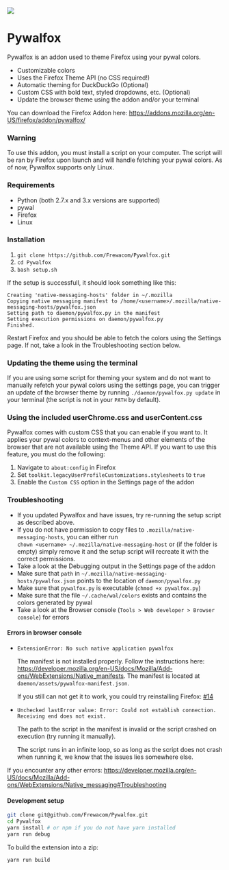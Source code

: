 
<img src="https://i.imgur.com/tZybQsU.gif"/>

# Pywalfox

Pywalfox is an addon used to theme Firefox using your pywal colors.
- Customizable colors
- Uses the Firefox Theme API (no CSS required!)
- Automatic theming for DuckDuckGo (Optional)
- Custom CSS with bold text, styled dropdowns, etc. (Optional)
- Update the browser theme using the addon and/or your terminal

You can download the Firefox Addon here: https://addons.mozilla.org/en-US/firefox/addon/pywalfox/

### Warning
To use this addon, you must install a script on your computer. The script will be ran by Firefox upon launch and will handle fetching your pywal colors. As of now, Pywalfox supports only Linux.

### Requirements
- Python (both 2.7.x and 3.x versions are supported)
- pywal
- Firefox
- Linux

### Installation
1. `git clone https://github.com/Frewacom/Pywalfox.git`
2. `cd Pywalfox`
3. `bash setup.sh`

If the setup is successfull, it should look something like this:
```
Creating 'native-messaging-hosts' folder in ~/.mozilla
Copying native messaging manifest to /home/<username>/.mozilla/native-messaging-hosts/pywalfox.json
Setting path to daemon/pywalfox.py in the manifest
Setting execution permissions on daemon/pywalfox.py
Finished.
```

Restart Firefox and you should be able to fetch the colors using the Settings page. If not, take a look in the Troubleshooting section below.

### Updating the theme using the terminal
If you are using some script for theming your system and do not want to manually refetch your pywal colors using the settings page, you can trigger an update of the browser theme by running `./daemon/pywalfox.py update` in your terminal (the script is not in your `PATH` by default).

### Using the included userChrome.css and userContent.css
Pywalfox comes with custom CSS that you can enable if you want to. It applies your pywal colors to context-menus and other elements of the browser that are not available using the Theme API. If you want to use this feature, you must do the following:
1. Navigate to `about:config` in Firefox
2. Set `toolkit.legacyUserProfileCustomizations.stylesheets` to `true`
3. Enable the `Custom CSS` option in the Settings page of the addon

### Troubleshooting
* If you updated Pywalfox and have issues, try re-running the setup script as described above.
* If you do not have permission to copy files to `.mozilla/native-messaging-hosts`, you can either run \
`chown <username> ~/.mozilla/native-messaging-host` or (if the folder is empty) simply remove it and the setup script will recreate it with the correct permissions.
* Take a look at the Debugging output in the Settings page of the addon
* Make sure that `path` in `~/.mozilla/native-messaging-hosts/pywalfox.json` points to the location of `daemon/pywalfox.py`
* Make sure that `pywalfox.py` is executable (`chmod +x pywalfox.py`)
* Make sure that the file `~/.cache/wal/colors` exists and contains the colors generated by pywal
* Take a look at the Browser console (`Tools > Web developer > Browser console`) for errors

#### Errors in browser console
- `ExtensionError: No such native application pywalfox`

   The manifest is not installed properly. Follow the instructions here: https://developer.mozilla.org/en-US/docs/Mozilla/Add-ons/WebExtensions/Native_manifests. The manifest is located at `daemon/assets/pywalfox-manifest.json`.

   If you still can not get it to work, you could try reinstalling Firefox: [#14](https://github.com/Frewacom/Pywalfox/issues/14)

- `Unchecked lastError value: Error: Could not establish connection. Receiving end does not exist.`

   The path to the script in the manifest is invalid or the script crashed on execution (try running it manually).

   The script runs in an infinite loop, so as long as the script does not crash when running it, we know that the issues lies somewhere else.

If you encounter any other errors: https://developer.mozilla.org/en-US/docs/Mozilla/Add-ons/WebExtensions/Native_messaging#Troubleshooting

#### Development setup
```bash
git clone git@github.com/Frewacom/Pywalfox.git
cd Pywalfox 
yarn install # or npm if you do not have yarn installed
yarn run debug
```


To build the extension into a zip: 
```bash
yarn run build
```

